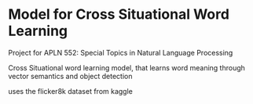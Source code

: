 # Model for Cross Situational Word Learning
Project for APLN 552: Special Topics in Natural Language Processing

Cross Situational word learning model, that learns word meaning through vector semantics and object detection

uses the flicker8k dataset from kaggle

